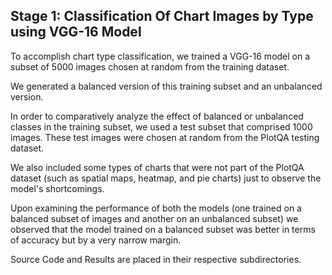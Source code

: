 ## Stage 1: Classification Of Chart Images by Type using VGG-16 Model

To accomplish chart type classification, we trained a VGG-16 model on a subset of 5000 images chosen at random from the training dataset.

We generated a balanced version of this training subset and an unbalanced version.

In order to comparatively analyze the effect of balanced or unbalanced classes in the training subset, we used a test subset that comprised 1000 images. These test images were chosen at random from the PlotQA testing dataset.

We also included some types of charts that were not part of the PlotQA dataset (such as spatial maps, heatmap, and pie charts) just to observe the model's shortcomings. 

Upon examining the performance of both the models (one trained on a balanced subset of images and another on an unbalanced subset) we observed that the model trained on a balanced subset was better in terms of accuracy but by a very narrow margin.

Source Code and Results are placed in their respective subdirectories.